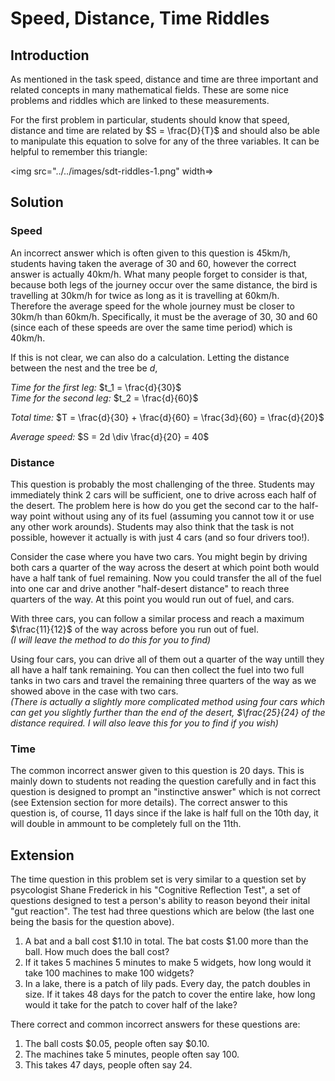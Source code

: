 # Speed, Distance, Time Riddles

## Introduction

As mentioned in the task speed, distance and time are three important and related concepts in many mathematical fields. These are some nice problems and riddles which are linked to these measurements.

For the first problem in particular, students should know that speed, distance and time are related by $S = \frac{D}{T}$ and should also be able to manipulate this equation to solve for any of the three variables. It can be helpful to remember this triangle:

<img src="../../images/sdt-riddles-1.png" width=>

## Solution

### Speed

An incorrect answer which is often given to this question is 45km/h, students having taken the average of 30 and 60, however the correct answer is actually 40km/h. What many people forget to consider is that, because both legs of the journey occur over the same distance, the bird is travelling at 30km/h for twice as long as it is travelling at 60km/h.   
Therefore the average speed for the whole journey must be closer to 30km/h than 60km/h. Specifically, it must be the average of 30, 30 and 60 (since each of these speeds are over the same time period) which is 40km/h.

If this is not clear, we can also do a calculation. Letting the distance between the nest and the tree be $d$,  

*Time for the first leg:* $t_1 = \frac{d}{30}$  
*Time for the second leg:* $t_2 = \frac{d}{60}$

*Total time:* $T = \frac{d}{30} + \frac{d}{60} = \frac{3d}{60} = \frac{d}{20}$

*Average speed:* $S = 2d \div \frac{d}{20} = 40$

### Distance

This question is probably the most challenging of the three. Students may immediately think 2 cars will be sufficient, one to drive across each half of the desert. The problem here is how do you get the second car to the half-way point without using any of its fuel (assuming you cannot tow it or use any other work arounds). Students may also think that the task is not possible, however it actually is with just 4 cars (and so four drivers too!).

Consider the case where you have two cars. You might begin by driving both cars a quarter of the way across the desert at which point both would have a half tank of fuel remaining. Now you could transfer the all of the fuel into one car and drive another "half-desert distance" to reach three quarters of the way. At this point you would run out of fuel, and cars.

With three cars, you can follow a similar process and reach a maximum $\frac{11}{12}$ of the way across before you run out of fuel.  
*(I will leave the method to do this for you to find)*

Using four cars, you can drive all of them out a quarter of the way untill they all have a half tank remaining. You can then collect the fuel into two full tanks in two cars and travel the remaining three quarters of the way as we showed above in the case with two cars.  
*(There is actually a slightly more complicated method using four cars which can get you slightly further than the end of the desert, $\frac{25}{24} of the distance required. I will also leave this for you to find if you wish)*

### Time

The common incorrect answer given to this question is 20 days. This is mainly down to students not reading the question carefully and in fact this question is designed to prompt an "instinctive answer" which is not correct (see Extension section for more details). The correct answer to this question is, of course, 11 days since if the lake is half full on the 10th day, it will double in ammount to be completely full on the 11th.

## Extension

The time question in this problem set is very similar to a question set by psycologist Shane Frederick in his "Cognitive Reflection Test", a set of questions designed to test a person's ability to reason beyond their inital "gut reaction". The test had three questions which are below (the last one being the basis for the question above).

1. A bat and a ball cost $1.10 in total. The bat costs $1.00 more than the ball. How much does the ball cost?  
2. If it takes 5 machines 5 minutes to make 5 widgets, how long would it take 100 machines to make 100 widgets?  
3. In a lake, there is a patch of lily pads. Every day, the patch doubles in size. If it takes 48 days for the patch to cover the entire lake, how long would it take for the patch to cover half of the lake?  

There correct and common incorrect answers for these questions are:

1. The ball costs $0.05, people often say $0.10.
2. The machines take 5 minutes, people often say 100.
3. This takes 47 days, people often say 24.
